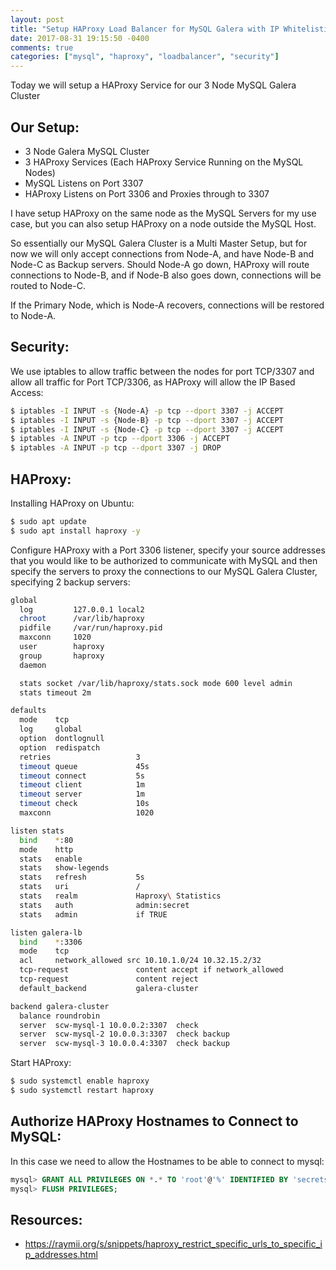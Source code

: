 ```yaml
---
layout: post
title: "Setup HAProxy Load Balancer for MySQL Galera with IP Whitelisting and Backup Servers"
date: 2017-08-31 19:15:50 -0400
comments: true
categories: ["mysql", "haproxy", "loadbalancer", "security"]
---
```


Today we will setup a HAProxy Service for our 3 Node MySQL Galera Cluster

## Our Setup:

- 3 Node Galera MySQL Cluster
- 3 HAProxy Services (Each HAProxy Service Running on the MySQL Nodes)
- MySQL Listens on Port 3307
- HAProxy Listens on Port 3306 and Proxies through to 3307

I have setup HAProxy on the same node as the MySQL Servers for my use case, but you can also setup HAProxy on a node outside the MySQL Host.

So essentially our MySQL Galera Cluster is a Multi Master Setup, but for now we will only accept connections from Node-A, and have Node-B and Node-C as Backup servers. Should Node-A go down, HAProxy will route connections to Node-B, and if Node-B also goes down, connections will be routed to Node-C.

If the Primary Node, which is Node-A recovers, connections will be restored to Node-A.

## Security:

We use iptables to allow traffic between the nodes for port TCP/3307 and allow all traffic for Port TCP/3306, as HAProxy will allow the IP Based Access:

```bash Iptables for Each Node
$ iptables -I INPUT -s {Node-A} -p tcp --dport 3307 -j ACCEPT
$ iptables -I INPUT -s {Node-B} -p tcp --dport 3307 -j ACCEPT
$ iptables -I INPUT -s {Node-C} -p tcp --dport 3307 -j ACCEPT
$ iptables -A INPUT -p tcp --dport 3306 -j ACCEPT
$ iptables -A INPUT -p tcp --dport 3307 -j DROP
```

## HAProxy:

Installing HAProxy on Ubuntu:

```bash Install HAProxy
$ sudo apt update 
$ sudo apt install haproxy -y
```

Configure HAProxy with a Port 3306 listener, specify your source addresses that you would like to be authorized to communicate with MySQL and then specify the servers to proxy the connections to our MySQL Galera Cluster, specifying 2 backup servers: 

```bash /etc/haproxy/haproxy.cfg
global
  log         127.0.0.1 local2
  chroot      /var/lib/haproxy
  pidfile     /var/run/haproxy.pid
  maxconn     1020
  user        haproxy
  group       haproxy
  daemon

  stats socket /var/lib/haproxy/stats.sock mode 600 level admin
  stats timeout 2m

defaults
  mode    tcp
  log     global
  option  dontlognull
  option  redispatch
  retries                   3
  timeout queue             45s
  timeout connect           5s
  timeout client            1m
  timeout server            1m
  timeout check             10s
  maxconn                   1020

listen stats
  bind    *:80
  mode    http
  stats   enable
  stats   show-legends
  stats   refresh           5s
  stats   uri               /
  stats   realm             Haproxy\ Statistics
  stats   auth              admin:secret
  stats   admin             if TRUE

listen galera-lb
  bind    *:3306
  mode    tcp
  acl     network_allowed src 10.10.1.0/24 10.32.15.2/32
  tcp-request               content accept if network_allowed
  tcp-request               content reject
  default_backend           galera-cluster

backend galera-cluster
  balance roundrobin
  server  scw-mysql-1 10.0.0.2:3307  check
  server  scw-mysql-2 10.0.0.3:3307  check backup
  server  scw-mysql-3 10.0.0.4:3307  check backup
```

Start HAProxy:

```bash Start HAProxy Service
$ sudo systemctl enable haproxy
$ sudo systemctl restart haproxy
```

## Authorize HAProxy Hostnames to Connect to MySQL:

In this case we need to allow the Hostnames to be able to connect to mysql:

```sql
mysql> GRANT ALL PRIVILEGES ON *.* TO 'root'@'%' IDENTIFIED BY 'secrets' WITH GRANT OPTION;
mysql> FLUSH PRIVILEGES;
```

## Resources:

- https://raymii.org/s/snippets/haproxy_restrict_specific_urls_to_specific_ip_addresses.html

<center>
        <script type='text/javascript' src='https://ko-fi.com/widgets/widget_2.js'></script><script type='text/javascript'>kofiwidget2.init('Buy Me a Coffee', '#46b798', 'A6423ZIQ');kofiwidget2.draw();</script>
</center>

